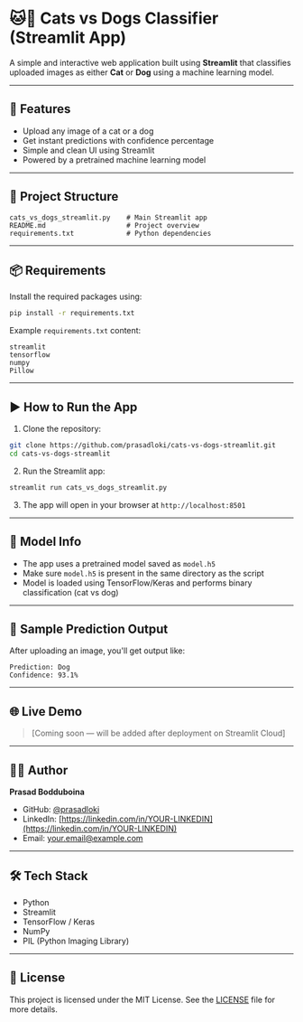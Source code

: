 
# 🐱🐶 Cats vs Dogs Classifier (Streamlit App)

A simple and interactive web application built using **Streamlit** that classifies uploaded images as either **Cat** or **Dog** using a machine learning model.

---

## 🚀 Features

- Upload any image of a cat or a dog  
- Get instant predictions with confidence percentage  
- Simple and clean UI using Streamlit  
- Powered by a pretrained machine learning model  

---

## 📂 Project Structure

```
cats_vs_dogs_streamlit.py    # Main Streamlit app
README.md                    # Project overview
requirements.txt             # Python dependencies
```

---

## 📦 Requirements

Install the required packages using:

```bash
pip install -r requirements.txt
```

Example `requirements.txt` content:

```
streamlit
tensorflow
numpy
Pillow
```

---

## ▶️ How to Run the App

1. Clone the repository:

```bash
git clone https://github.com/prasadloki/cats-vs-dogs-streamlit.git
cd cats-vs-dogs-streamlit
```

2. Run the Streamlit app:

```bash
streamlit run cats_vs_dogs_streamlit.py
```

3. The app will open in your browser at `http://localhost:8501`

---

## 🧠 Model Info

- The app uses a pretrained model saved as `model.h5`
- Make sure `model.h5` is present in the same directory as the script
- Model is loaded using TensorFlow/Keras and performs binary classification (cat vs dog)

---

## 📸 Sample Prediction Output

After uploading an image, you'll get output like:

```
Prediction: Dog
Confidence: 93.1%
```

---

## 🌐 Live Demo

> [Coming soon — will be added after deployment on Streamlit Cloud]

---

## 🙋‍♂️ Author

**Prasad Bodduboina**

- GitHub: [@prasadloki](https://github.com/prasadloki)
- LinkedIn: [https://linkedin.com/in/YOUR-LINKEDIN](https://linkedin.com/in/YOUR-LINKEDIN)  
- Email: your.email@example.com

---

## 🛠 Tech Stack

- Python
- Streamlit
- TensorFlow / Keras
- NumPy
- PIL (Python Imaging Library)

---

## 📄 License

This project is licensed under the MIT License. See the [LICENSE](LICENSE) file for more details.
